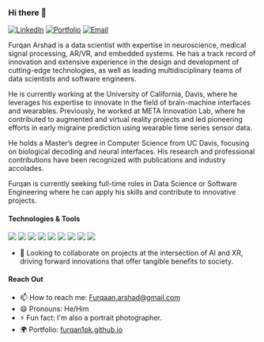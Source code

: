 ### Hi there 👋

<p align="left">
  <a href="https://www.linkedin.com/in/furqaanarshad/"><img alt="LinkedIn" title="LinkedIn" src="https://img.shields.io/badge/-LinkedIn-0A66C2?style=for-the-badge&logo=linkedin&logoColor=white"/></a>
  <a href="https://furqan1pk.github.io/"><img alt="Portfolio" title="Portfolio" src="https://img.shields.io/badge/-Portfolio-181717?style=for-the-badge&logo=github&logoColor=white"/></a>
  <a href="mailto:Furqaan.arshad@gmail.com"><img alt="Email" title="Email" src="https://img.shields.io/badge/-Email-D14836?style=for-the-badge&logo=Gmail&logoColor=white"/></a>
</p>

Furqan Arshad is a data scientist with expertise in neuroscience, medical signal processing, AR/VR, and embedded systems. He has a track record of innovation and extensive experience in the design and development of cutting-edge technologies, as well as leading multidisciplinary teams of data scientists and software engineers.

He is currently working at the University of California, Davis, where he leverages his expertise to innovate in the field of brain-machine interfaces and wearables. Previously, he worked at META Innovation Lab, where he contributed to augmented and virtual reality projects and led pioneering efforts in early migraine prediction using wearable time series sensor data.

He holds a Master’s degree in Computer Science from UC Davis, focusing on biological decoding and neural interfaces. His research and professional contributions have been recognized with publications and industry accolades.

Furqan is currently seeking full-time roles in Data Science or Software Engineering where he can apply his skills and contribute to innovative projects.

#### Technologies & Tools

<p>
  <img src="https://img.shields.io/badge/Python-3776AB?style=flat-square&logo=python&logoColor=white" />
  <img src="https://img.shields.io/badge/C%23-239120?style=flat-square&logo=c-sharp&logoColor=white" />
  <img src="https://img.shields.io/badge/C++-00599C?style=flat-square&logo=c%2B%2B&logoColor=white" />
  <img src="https://img.shields.io/badge/Java-ED8B00?style=flat-square&logo=java&logoColor=white" />
  <img src="https://img.shields.io/badge/JavaScript-F7DF1E?style=flat-square&logo=javascript&logoColor=black" />
  <img src="https://img.shields.io/badge/Unity-000000?style=flat-square&logo=unity&logoColor=white" />
  <img src="https://img.shields.io/badge/Unreal_Engine-313131?style=flat-square&logo=unreal-engine&logoColor=white" />
  <img src="https://img.shields.io/badge/React-20232A?style=flat-square&logo=react&logoColor=61DAFB" />
  <img src="https://img.shields.io/badge/Django-092E20?style=flat-square&logo=django&logoColor=white" />
</p>

- 👯 Looking to collaborate on projects at the intersection of AI and XR, driving forward innovations that offer tangible benefits to society.

#### Reach Out

- 📫 How to reach me: Furqaan.arshad@gmail.com
- 😄 Pronouns: He/Him
- ⚡ Fun fact: I'm also a portrait photographer.
- 🌍 Portfolio: [furqan1pk.github.io](https://furqan1pk.github.io/)
